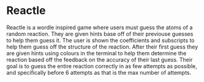 # Reactle
Reactle is a wordle inspired game where users must guess the atoms of a random reaction. They are given hints base off of their previouse guesses to help them guess it. The user is shown the coefficients and subscripts to help them guess off the structure of the reaction. After their first guess they are given hints using colours in the terminal to help them determine the reaction based off the feedback on the accuracy of their last guess. Their goal is to guess the entire reaction correctly in as few attempts as possible, and specifically before 6 attempts as that is the max number of attempts.
